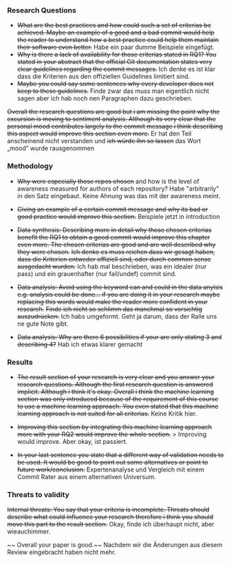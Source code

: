 ### Research Questions
- ~~What are the best practices and how could such a set of criterias be achieved. Maybe an example of a good and a bad commit would help the reader to understand how a best practice could help them maintain their software even better.~~ Habe ein paar dumme Beispiele eingefügt.
- ~~Why is there a lack of availability for those criterias stated in RQ1? You stated in your abstract that the official Git documentation states very clear guidelines regarding the commit messages.~~ Ich denke es ist klar dass die Kriterien aus den offiziellen Guidelines limitiert sind.
- ~~Maybe you could say some sentences why every developer does not keep to these guidelines.~~ Finde zwar das muss man eigentlich nicht sagen aber ich hab noch nen Paragraphen dazu geschrieben.

~~Overall the research questions are good but i am missing the point why the excursion is moving to sentiment analysis. Although its very clear that the personal mood contributes largely to the commit message i think describing this aspect would improve this section even more.~~ Er hat den Teil anscheinend nicht verstanden und ~~ich würde ihn so lassen~~ das Wort „mood” wurde rausgenommen

### Methodology
- ~~Why were especially those repos chosen~~ and how is the level of awareness measured for authors of each repository? Habe "arbitrarily" in den Satz eingebaut. Keine Ahnung was das mit der awareness meint.

- ~~Giving an example of a certain commit message and why its bad or good practice would improve this section.~~ Beispiele jetzt in introduction

- ~~Data synthesis: Describing more in detail why those chosen criterias benefit the RQ1 to obtain a good commit would improve this chapter even more. The chosen criterias are good and are well described why they were chosen.~~ ~~Ich denke es muss reichen dass wir gesagt haben, dass die Kriterien entweder offiziell sind, oder durch common sense ausgedacht wurden.~~ Ich hab mal beschrieben, was ein idealer (nur pass) und ein grauenhafter (nur fail/undef) commit sind.

- ~~Data analysis: Avoid using the keyword can and could in the data anylsis e.g. analysis could be done... if you are doing it in your research maybe replacing this words would make the reader more confident in your research.~~ ~~Finde ich nicht so schlimm das manchmal so vorsichtig auszudrücken.~~ Ich habs umgeformt. Geht ja darum, dass der Ralle uns ne gute Note gibt.

- ~~Data analysis: Why are there 6 possibilities if your are only stating 3 and describing 4?~~ Hab ich etwas klarer gemacht

### Results
- ~~The result section of your research is very clear and you answer your research questions. Although the first research question is answered implicit. Although i think it's okay. Overall i think the machine learning section was only introduced because of the requirement of this course to use a machine learning approach. You even stated that this machine learning approach is not suited for all criterias.~~ Keine Kritik hier.

- ~~Improving this section by integrating this machine learning approach more with your RQ2 would improve the whole section.~~ > Improving would improve. Aber okay, ist passiert.

- ~~In your last sentence you state that a different way of validation needs to be used. It would be good to point out some alternatives or point to future work/conclusion.~~ Expertenanalyse und Vergleich mit einem Commit Rater aus einem alternativen Universum.

### Threats to validity
~~Internal threats: You say that your criteria is incomplete. Threats should describe what could influence your research therefore i think you should move this part to the result section.~~ Okay, finde ich überhaupt nicht, aber wieauchimmer.


~~ Overall your paper is good.~~ Nachdem wir die Änderungen aus diesem Review eingebracht haben nicht mehr.
